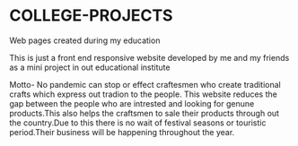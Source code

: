 # COLLEGE-PROJECTS
Web pages created during my education


This is just a front end responsive website developed by me and my friends as a mini project in out educational institute

Motto-
      No pandemic can stop or effect craftesmen who create traditional crafts which express out tradion to the people. This website reduces the gap between the people 
      who are intrested and looking for genune products.This also helps the craftsmen to sale their products through out the country.Due to this there is no wait of
      festival seasons or touristic period.Their business will be happening throughout the year.   
